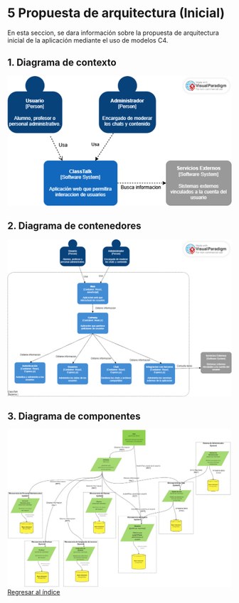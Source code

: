 # 5 Propuesta de arquitectura (Inicial)

En esta seccion, se dara información sobre la propuesta de arquitectura inicial de la aplicación mediante el uso de modelos C4.

## 1. Diagrama de contexto

![C1 Model](../../PNGs/C1Model.png)

## 2. Diagrama de contenedores

![C2 Model](../../PNGs/C2_Model.png)

## 3. Diagrama de componentes

![C3 Model](../../PNGs/Mapeo%20de%20Arqui.jpg)  
[Regresar al índice](../../README.md)
